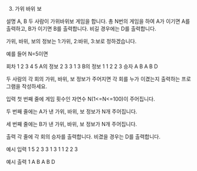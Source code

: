 3. 가위 바위 보


설명
A, B 두 사람이 가위바위보 게임을 합니다. 총 N번의 게임을 하여 A가 이기면 A를 출력하고, B가 이기면 B를 출력합니다. 비길 경우에는 D를 출력합니다.

가위, 바위, 보의 정보는 1:가위, 2:바위, 3:보로 정하겠습니다.

예를 들어 N=5이면

  회차    1  2  3  4  5
A의 정보  2  3  3  1  3
B의 정보  1  1  2  2  3
  승자    A  B  A  B  D

두 사람의 각 회의 가위, 바위, 보 정보가 주어지면 각 회를 누가 이겼는지 출력하는 프로그램을 작성하세요.


입력
첫 번째 줄에 게임 횟수인 자연수 N(1<=N<=100)이 주어집니다.

두 번째 줄에는 A가 낸 가위, 바위, 보 정보가 N개 주어집니다.

세 번째 줄에는 B가 낸 가위, 바위, 보 정보가 N개 주어집니다.

출력
각 줄에 각 회의 승자를 출력합니다. 비겼을 경우는 D를 출력합니다.


예시 입력 1
5
2 3 3 1 3
1 1 2 2 3

예시 출력 1
A
B
A
B
D
